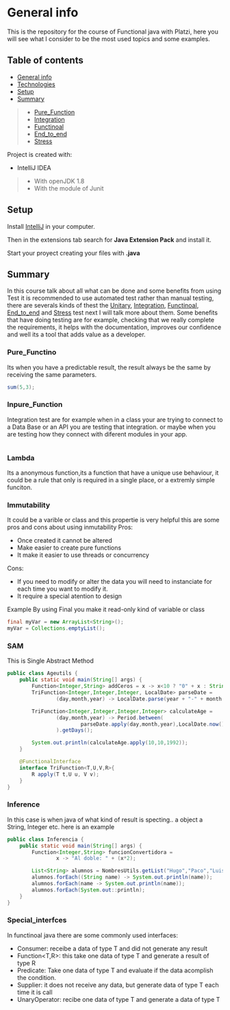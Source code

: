 # General info
This is the repository for the course of Functional java with Platzi, here you will see what I consider to be the most used topics and some examples.

## Table of contents
* [General info](#general-info)
* [Technologies](#technologies)
* [Setup](#setup)
* [Summary](#summary)
> * [Pure_Function](#pure_function)
> * [Integration](#integration)
> * [Functinoal](#functional)
> * [End_to_end](#end_to_end)
> * [Stress](#stress)

Project is created with:
* IntelliJ IDEA
> * With openJDK 1.8 
> * With the module of Junit

	
## Setup
Install [IntelliJ](https://www.jetbrains.com/es-es/idea/download/#section=windows) in your computer.

Then in the extensions tab search for **Java Extension Pack** and install it.

Start your proyect creating your files with **.java**  

## Summary
In this course talk about all what can be done and some benefits from using Test it is recommended to use automated test rather than manual testing, there are severals kinds of thest the [Unitary](#unitary), [Integration](#integration), [Functinoal](#functional), [End_to_end](#end_to_end) and [Stress](#stress) test next I will talk more about them. Some benefits that have doing testing are for example, checking that we really complete the requirements, it helps with the documentation, improves our confidence and well its a tool that adds value as a developer.

### Pure_Functino
Its when you have a predictable result, the result always be the same by receiving the same parameters.
```java
sum(5,3);
```
### Inpure_Function
Integration test are for example when in a class your are trying to connect to a Data Base or an API you are testing that integration. or maybe when you are testing how they connect with diferent modules in your app.
```java

```
### Lambda
Its a anonymous function,its a function that have a unique use behaviour, it could be a rule that only is required in a single place, or a extremly simple funciton.

### Immutability
It could be a varible or class and this propertie is very helpful this are some pros and cons about using inmutability
Pros: 
* Once created it cannot be altered
* Make easier to create pure functions
* It make it easier to use threads or concurrency

Cons:
* If you need to modify or alter the data you will need to instanciate for each time you want to modify it.
* It require a special atention to design

Example
By using Final you make it read-only kind of variable or class 
```java
final myVar = new ArrayList<String>();
myVar = Collections.emptyList(); 
```
### SAM
This is Single Abstract Method
```java
public class Ageutils {
    public static void main(String[] args) {
        Function<Integer,String> addCeros = x -> x<10 ? "0" + x : String.valueOf(x);
        TriFunction<Integer,Integer,Integer, LocalDate> parseDate =
                (day,month,year) -> LocalDate.parse(year + "-" + month +"-" + day);

        TriFunction<Integer,Integer,Integer,Integer> calculateAge =
                (day,month,year) -> Period.between(
                        parseDate.apply(day,month,year),LocalDate.now()
                ).getDays();

        System.out.println(calculateAge.apply(10,10,1992));
    }

    @FunctionalInterface
    interface TriFunction<T,U,V,R>{
        R apply(T t,U u, V v);
    }
}
```
### Inference
In this case is when java of what kind of result is specting.. a object a String, Integer etc.
here is an example
```java
public class Inferencia {
    public static void main(String[] args) {
        Function<Integer,String> funcionConvertidora =
                x -> "Al doble: " + (x*2);

        List<String> alumnos = NombresUtils.getList("Hugo","Paco","Luis");
        alumnos.forEach((String name) -> System.out.println(name));
        alumnos.forEach(name -> System.out.println(name));
        alumnos.forEach(System.out::println);
    }
}
```
### Special_interfces
In functinoal java there are some commonly used interfaces:
* Consumer<T>: receibe a data of type T and did not generate any result
* Function<T,R>: this take one data of type T and generate a result of type R
* Predicate<T>: Take one data of type T and evaluate if the data acomplish the condition.
* Supplier<T>: it does not receive any data, but generate data of type T each time it is call
* UnaryOperator<T>: recibe one data of type T and generate a data of type T